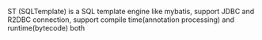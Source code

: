 ST (SQLTemplate) is a SQL template engine like mybatis, support JDBC and R2DBC connection, support compile time(annotation processing) and runtime(bytecode) both

